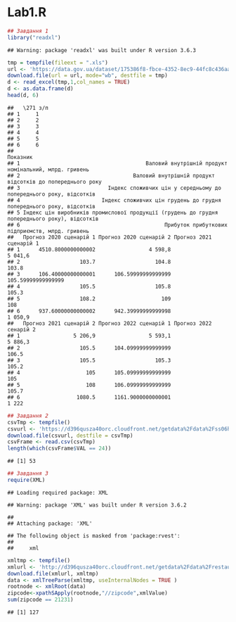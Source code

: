 Lab1.R
================

``` r
## Завдання 1
library("readxl")
```

    ## Warning: package 'readxl' was built under R version 3.6.3

``` r
tmp = tempfile(fileext = ".xls")
url <- 'https://data.gov.ua/dataset/175386f8-fbce-4352-8ec9-44fc8c436aa9/resource/e58e005a-c448-4d97-9d45-813f05b1d737/download/nabir-2020-2022-roki.xls'
download.file(url = url, mode="wb", destfile = tmp)
d <- read_excel(tmp,1,col_names = TRUE)
d <- as.data.frame(d)
head(d, 6)
```

    ##   \271 з/п
    ## 1     1
    ## 2     2
    ## 3     3
    ## 4     4
    ## 5     5
    ## 6     6
    ##                                                                                       Показник
    ## 1                                        Валовий внутрішній продукт номінальний, млрд. гривень
    ## 2                                    Валовий внутрішній продукт відсотків до попереднього року
    ## 3                            Індекс споживчих цін у середньому до попереднього року, відсотків
    ## 4                          Індекс споживчих цін грудень до грудня попереднього року, відсотків
    ## 5 Індекс цін виробників промислової продукції (грудень до грудня попереднього року), відсотків
    ## 6                                              Прибуток прибуткових підприємств, млрд. гривень
    ##   Прогноз 2020 сценарій 1 Прогноз 2020 сценарій 2 Прогноз 2021 сценарій 1
    ## 1      4510.8000000000002                 4 598,8                 5 041,6
    ## 2                   103.7                   104.8                   103.8
    ## 3      106.40000000000001      106.59999999999999      105.59999999999999
    ## 4                   105.5                   105.8                   105.3
    ## 5                   108.2                     109                     108
    ## 6      937.60000000000002      942.39999999999998                 1 050,9
    ##   Прогноз 2021 сценарій 2 Прогноз 2022 сценарій 1 Прогноз 2022 сенарій 2
    ## 1                 5 206,9                 5 593,1                5 886,3
    ## 2                   105.5      104.09999999999999                  106.5
    ## 3                   105.5                   105.3                  105.2
    ## 4                     105      105.09999999999999                    105
    ## 5                     108      106.09999999999999                  105.7
    ## 6                  1080.5      1161.9000000000001                  1 222

``` r
## Завдання 2
csvTmp <- tempfile()
csvurl <- 'https://d396qusza40orc.cloudfront.net/getdata%2Fdata%2Fss06hid.csv'
download.file(csvurl, destfile = csvTmp)
csvFrame <- read.csv(csvTmp)
length(which(csvFrame$VAL == 24))
```

    ## [1] 53

``` r
## Завдання 3
require(XML)
```

    ## Loading required package: XML

    ## Warning: package 'XML' was built under R version 3.6.2

    ## 
    ## Attaching package: 'XML'

    ## The following object is masked from 'package:rvest':
    ## 
    ##     xml

``` r
xmltmp <- tempfile()
xmlurl <- 'http://d396qusza40orc.cloudfront.net/getdata%2Fdata%2Frestaurants.xml'
download.file(xmlurl, xmltmp)
data <- xmlTreeParse(xmltmp, useInternalNodes = TRUE )
rootnode <- xmlRoot(data)
zipcode<-xpathSApply(rootnode,"//zipcode",xmlValue)
sum(zipcode == 21231)
```

    ## [1] 127
